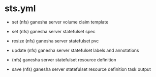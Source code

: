 



# sts.yml


* set (nfs) ganesha server volume claim template

* set (nfs) ganesha server statefulset spec

* resize (nfs) ganesha server statefulset pvc

* update (nfs) ganesha server statefulset labels and annotations

* (nfs) ganesha server statefulset resource definition

* save (nfs) ganesha server statefulset resource definition task output